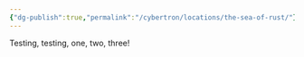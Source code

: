 ```yaml
---
{"dg-publish":true,"permalink":"/cybertron/locations/the-sea-of-rust/"}
---
```

  
Testing, testing, one, two, three! 
